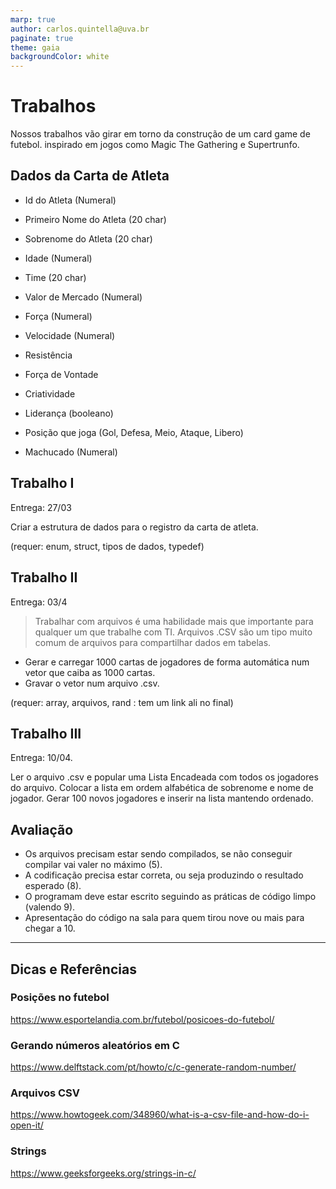 ```yaml
---
marp: true
author: carlos.quintella@uva.br
paginate: true
theme: gaia
backgroundColor: white
---
```


# Trabalhos #

Nossos trabalhos vão girar em torno da construção de um card game de futebol. inspirado em jogos como Magic The Gathering e Supertrunfo.

## Dados da Carta de Atleta ##

* Id do Atleta (Numeral)
* Primeiro Nome do Atleta (20 char)
* Sobrenome do Atleta (20 char)
* Idade (Numeral)
* Time (20 char)
* Valor de Mercado (Numeral)

* Força (Numeral)
* Velocidade (Numeral)
* Resistência

* Força de Vontade
* Criatividade

* Liderança (booleano)
* Posição que joga (Gol, Defesa, Meio, Ataque, Libero)

* Machucado (Numeral)



## Trabalho I ##  
Entrega: 27/03

Criar a estrutura de dados para o registro da carta de atleta. 

(requer: enum, struct, tipos de dados, typedef) 

## Trabalho II ## 
Entrega: 03/4

>Trabalhar com arquivos é uma habilidade mais que importante para qualquer um que trabalhe com TI.  Arquivos .CSV são um tipo muito comum de arquivos para compartilhar dados em tabelas.

* Gerar e carregar 1000 cartas de jogadores de forma automática num vetor que caiba as 1000 cartas. 
* Gravar o vetor num arquivo .csv.

(requer: array, arquivos, rand : tem um link ali no final)

## Trabalho III ## 
Entrega: 10/04.

Ler o arquivo .csv e popular uma Lista Encadeada com todos os jogadores do arquivo. 
Colocar a lista em ordem alfabética de sobrenome e nome de jogador. 
Gerar 100 novos jogadores e inserir na lista mantendo ordenado. 

## Avaliação ##

* Os arquivos precisam estar sendo compilados, se não conseguir compilar vai valer no máximo (5).
* A codificação precisa estar correta, ou seja produzindo o resultado esperado (8).
* O programam deve estar escrito seguindo as práticas de código limpo (valendo 9).
* Apresentação do código na sala para quem tirou nove ou mais para chegar a 10.

---

## Dicas e Referências ##

### Posições no futebol ###
https://www.esportelandia.com.br/futebol/posicoes-do-futebol/

### Gerando números aleatórios em C ###

https://www.delftstack.com/pt/howto/c/c-generate-random-number/

### Arquivos CSV ###
https://www.howtogeek.com/348960/what-is-a-csv-file-and-how-do-i-open-it/

### Strings ###
https://www.geeksforgeeks.org/strings-in-c/
